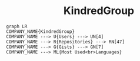 <h1 align="center">KindredGroup</h1>

```mermaid
graph LR
COMPANY_NAME{KindredGroup}
COMPANY_NAME ---> U{Users} ---> UN[4]
COMPANY_NAME ---> R{Repositories} ---> RN[47]
COMPANY_NAME ---> G{Gists} ---> GN[7]
COMPANY_NAME ---> ML{Most Used<br>Languages}
```
